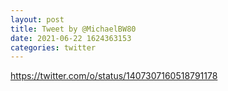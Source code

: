 ```yaml
--- 
layout: post 
title: Tweet by @MichaelBW80 
date: 2021-06-22 1624363153 
categories: twitter 
--- 
```

https://twitter.com/o/status/1407307160518791178